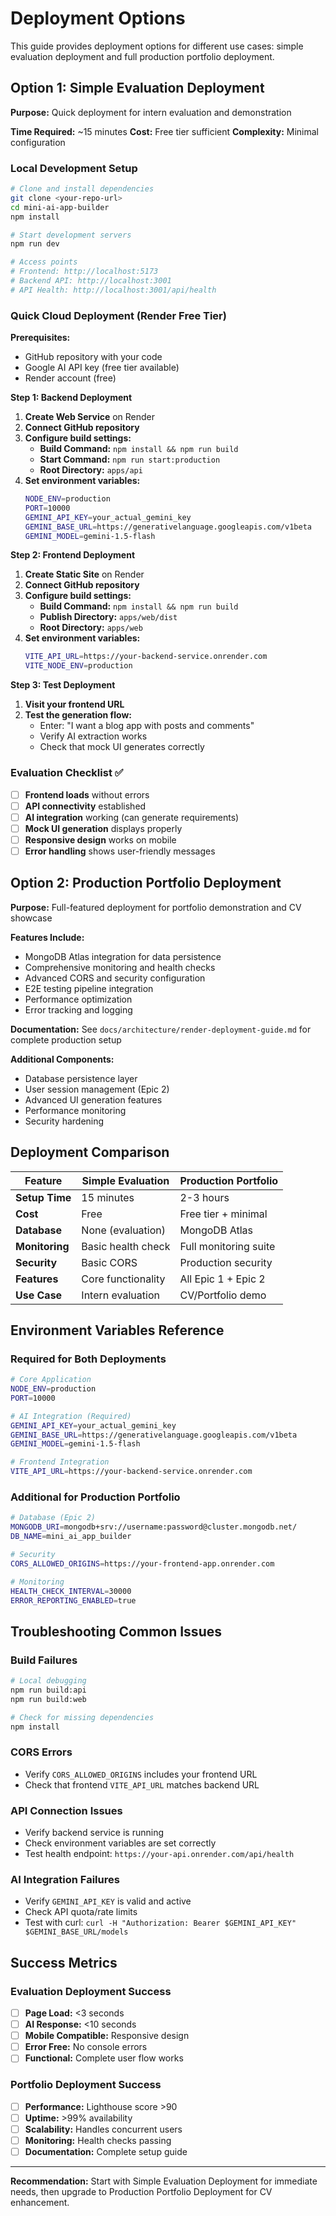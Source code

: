 # Deployment Options

This guide provides deployment options for different use cases: simple evaluation deployment and full production portfolio deployment.

## Option 1: Simple Evaluation Deployment

**Purpose:** Quick deployment for intern evaluation and demonstration

**Time Required:** ~15 minutes
**Cost:** Free tier sufficient
**Complexity:** Minimal configuration

### Local Development Setup

```bash
# Clone and install dependencies
git clone <your-repo-url>
cd mini-ai-app-builder
npm install

# Start development servers
npm run dev

# Access points
# Frontend: http://localhost:5173
# Backend API: http://localhost:3001
# API Health: http://localhost:3001/api/health
```

### Quick Cloud Deployment (Render Free Tier)

**Prerequisites:**

- GitHub repository with your code
- Google AI API key (free tier available)
- Render account (free)

**Step 1: Backend Deployment**

1. **Create Web Service** on Render
2. **Connect GitHub repository**
3. **Configure build settings:**
   - **Build Command:** `npm install && npm run build`
   - **Start Command:** `npm run start:production`
   - **Root Directory:** `apps/api`
4. **Set environment variables:**
   ```bash
   NODE_ENV=production
   PORT=10000
   GEMINI_API_KEY=your_actual_gemini_key
   GEMINI_BASE_URL=https://generativelanguage.googleapis.com/v1beta
   GEMINI_MODEL=gemini-1.5-flash
   ```

**Step 2: Frontend Deployment**

1. **Create Static Site** on Render
2. **Connect GitHub repository**
3. **Configure build settings:**
   - **Build Command:** `npm install && npm run build`
   - **Publish Directory:** `apps/web/dist`
   - **Root Directory:** `apps/web`
4. **Set environment variables:**
   ```bash
   VITE_API_URL=https://your-backend-service.onrender.com
   VITE_NODE_ENV=production
   ```

**Step 3: Test Deployment**

1. **Visit your frontend URL**
2. **Test the generation flow:**
   - Enter: "I want a blog app with posts and comments"
   - Verify AI extraction works
   - Check that mock UI generates correctly

### Evaluation Checklist ✅

- [ ] **Frontend loads** without errors
- [ ] **API connectivity** established
- [ ] **AI integration** working (can generate requirements)
- [ ] **Mock UI generation** displays properly
- [ ] **Responsive design** works on mobile
- [ ] **Error handling** shows user-friendly messages

## Option 2: Production Portfolio Deployment

**Purpose:** Full-featured deployment for portfolio demonstration and CV showcase

**Features Include:**

- MongoDB Atlas integration for data persistence
- Comprehensive monitoring and health checks
- Advanced CORS and security configuration
- E2E testing pipeline integration
- Performance optimization
- Error tracking and logging

**Documentation:** See `docs/architecture/render-deployment-guide.md` for complete production setup

**Additional Components:**

- Database persistence layer
- User session management (Epic 2)
- Advanced UI generation features
- Performance monitoring
- Security hardening

## Deployment Comparison

| Feature        | Simple Evaluation  | Production Portfolio  |
| -------------- | ------------------ | --------------------- |
| **Setup Time** | 15 minutes         | 2-3 hours             |
| **Cost**       | Free               | Free tier + minimal   |
| **Database**   | None (evaluation)  | MongoDB Atlas         |
| **Monitoring** | Basic health check | Full monitoring suite |
| **Security**   | Basic CORS         | Production security   |
| **Features**   | Core functionality | All Epic 1 + Epic 2   |
| **Use Case**   | Intern evaluation  | CV/Portfolio demo     |

## Environment Variables Reference

### Required for Both Deployments

```bash
# Core Application
NODE_ENV=production
PORT=10000

# AI Integration (Required)
GEMINI_API_KEY=your_actual_gemini_key
GEMINI_BASE_URL=https://generativelanguage.googleapis.com/v1beta
GEMINI_MODEL=gemini-1.5-flash

# Frontend Integration
VITE_API_URL=https://your-backend-service.onrender.com
```

### Additional for Production Portfolio

```bash
# Database (Epic 2)
MONGODB_URI=mongodb+srv://username:password@cluster.mongodb.net/
DB_NAME=mini_ai_app_builder

# Security
CORS_ALLOWED_ORIGINS=https://your-frontend-app.onrender.com

# Monitoring
HEALTH_CHECK_INTERVAL=30000
ERROR_REPORTING_ENABLED=true
```

## Troubleshooting Common Issues

### Build Failures

```bash
# Local debugging
npm run build:api
npm run build:web

# Check for missing dependencies
npm install
```

### CORS Errors

- Verify `CORS_ALLOWED_ORIGINS` includes your frontend URL
- Check that frontend `VITE_API_URL` matches backend URL

### API Connection Issues

- Verify backend service is running
- Check environment variables are set correctly
- Test health endpoint: `https://your-api.onrender.com/api/health`

### AI Integration Failures

- Verify `GEMINI_API_KEY` is valid and active
- Check API quota/rate limits
- Test with curl: `curl -H "Authorization: Bearer $GEMINI_API_KEY" $GEMINI_BASE_URL/models`

## Success Metrics

### Evaluation Deployment Success

- [ ] **Page Load:** <3 seconds
- [ ] **AI Response:** <10 seconds
- [ ] **Mobile Compatible:** Responsive design
- [ ] **Error Free:** No console errors
- [ ] **Functional:** Complete user flow works

### Portfolio Deployment Success

- [ ] **Performance:** Lighthouse score >90
- [ ] **Uptime:** >99% availability
- [ ] **Scalability:** Handles concurrent users
- [ ] **Monitoring:** Health checks passing
- [ ] **Documentation:** Complete setup guide

---

**Recommendation:** Start with Simple Evaluation Deployment for immediate needs, then upgrade to Production Portfolio Deployment for CV enhancement.
